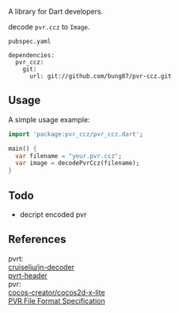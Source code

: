 A library for Dart developers.

decode `pvr.ccz` to `Image`.  

`pubspec.yaml`  

```
dependencies:
  pvr_ccz:
    git:
      url: git://github.com/bung87/pvr-ccz.git
```
## Usage

A simple usage example:

```dart
import 'package:pvr_ccz/pvr_ccz.dart';

main() {
  var filename = "your.pvr.ccz";
  var image = decodePvrCcz(filename);
}
```

## Todo 

* decript encoded pvr

## References

pvrt:  
[cruiseliu/jn-decoder](https://github.com/cruiseliu/jn-decoder)  
[pvrt-header](https://github.com/nickworonekin/puyotools/wiki/PVR-Texture#pvrt-header)  
pvr:  
[cocos-creator/cocos2d-x-lite](https://github.com/cocos-creator/cocos2d-x-lite/)  
[PVR File Format Specification](http://cdn.imgtec.com/sdk-documentation/PVR+File+Format.Specification.pdf)
